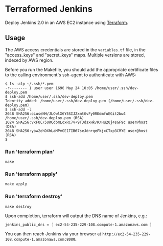 # Terraformed Jenkins

Deploy Jenkins 2.0 in an AWS EC2 instance using [Terraform](https://www.terraform.io/).

## Usage

The AWS access credentials are stored in the `variables.tf` file, in the "access_keys" and "secret_keys" maps. 
Multiple versions are stored, indexed by AWS region.

Before you run the Makefile, you should add the appropriate certificate files to the calling 
environment's ssh-agent to authenticate with AWS:
```
$ ls -alp ~/.ssh/*.pem
-r-------- 1 user user 1696 May 24 10:05 /home/user/.ssh/dev-deploy.pem
$ ssh-add /home/user/.ssh/dev-deploy.pem
Identity added: /home/user/.ssh/dev-deploy.pem (/home/user/.ssh/dev-deploy.pem)
$ ssh-add -l 
2048 SHA256:oLuseNH/JLCwlX6Y5SIJZxmtGvFy0RKdmfuEGit2bw4 /home/user/.ssh/dev-deploy.pem (RSA)
1024 SHA256:VxFOC/5URCdbmLoxRC7v+9TJdsxHk/R/Hu20j4sGF9c user@host (DSA)
2048 SHA256:yaw2ehDXhLaMPmGE1TIB67seJdn+qeFkjxCTxp3CMYE user@host (RSA)
$ 
```

### Run 'terraform plan'

    make

### Run 'terraform apply'

    make apply


### Run 'terraform destroy'

    make destroy

Upon completion, terraform will output the DNS name of Jenkins, e.g.:
```
jenkins_public_dns = [ ec2-54-235-229-108.compute-1.amazonaws.com ]
```
You can then reach Jenkins via your browser at `http://ec2-54-235-229-108.compute-1.amazonaws.com:8080`.

